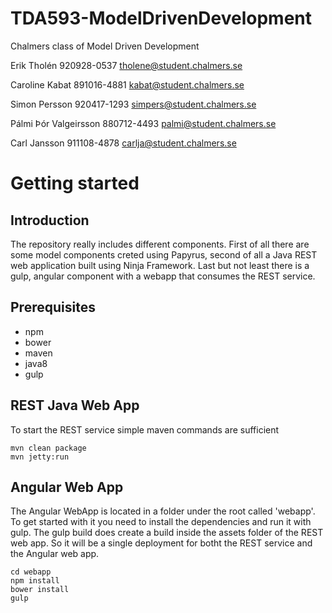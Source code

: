 TDA593-ModelDrivenDevelopment
=============================

Chalmers class of Model Driven Development

Erik Tholén 920928-0537 tholene@student.chalmers.se

Caroline Kabat 891016-4881 kabat@student.chalmers.se

Simon Persson 920417-1293 simpers@student.chalmers.se

Pálmi Þór Valgeirsson 880712-4493 palmi@student.chalmers.se

Carl Jansson 911108-4878 carlja@student.chalmers.se


# Getting started
## Introduction
The repository really includes different components. First of all there are some model components creted using Papyrus, second of all a Java REST web application built using Ninja Framework. Last but not least there is a gulp, angular component with a webapp that consumes the REST service.

## Prerequisites
* npm
* bower
* maven
* java8
* gulp


## REST Java Web App
To start the REST service simple maven commands are sufficient
```
mvn clean package
mvn jetty:run
```

## Angular Web App
The Angular WebApp is located in a folder under the root called 'webapp'. To get started with it you need to install the dependencies and run it with gulp. The gulp build does create a build inside the assets folder of the REST web app. So it will be a single deployment for botht the REST service and the Angular web app.
```
cd webapp
npm install
bower install
gulp
```